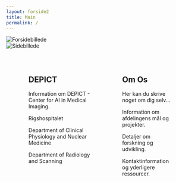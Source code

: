 ```yaml
---
layout: forside2
title: Main
permalink: /
---
```


<head>
  <style>
    /* CSS-regler til styling af denne side */
    .image-placeholder {
      width: 100%;
      position: relative;
      margin: 0;
      padding: 0;
    }

    .full-width-image {
      width: 100%;
      height: auto;
      display: block;
    }

    .clearfix {
      display: flex;
      justify-content: space-between;
      margin: 20px auto; /* Giver lidt margin over og under sektionen */
      max-width: 1200px;
      padding: 0 20px;
      box-sizing: border-box;
    }

    .column {
      flex: 1;
      margin: 0 20px;
      padding: 20px;
      box-sizing: border-box;
    }

    .column p {
      margin: 0 0 15px;
    }
  </style>
</head>

<article>
  <!-- Placeholder til billede -->
  <div class="image-placeholder">
    <img src="{{ site.baseurl }}/assets/img/Forsidebillede2.jpg" alt="Forsidebillede" class="full-width-image">
  </div>

  <div class="image-placeholder">
    <img src="{{ site.baseurl }}/assets/img/side22.jpg" alt="Sidebillede" class="full-width-image">
  </div>

<div class="clearfix">
    <div class="column">
      <h2>DEPICT</h2>
      <p>Information om DEPICT - Center for AI in Medical Imaging.</p>
      <p>Rigshospitalet</p>
      <p>Department of Clinical Physiology and Nuclear Medicine</p>
      <p>Department of Radiology and Scanning</p>
    </div>
    <div class="column">
      <h2>Om Os</h2>
      <p>Her kan du skrive noget om dig selv...</p>
      <p>Information om afdelingens mål og projekter.</p>
      <p>Detaljer om forskning og udvikling.</p>
      <p>Kontaktinformation og yderligere ressourcer.</p>
    </div>
  </div>
  
</article>


